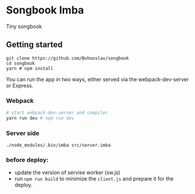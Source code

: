 # Songbook Imba

Tiny songbook

## Getting started

```
git clone https://github.com/Bohooslav/songbook
cd songbook
yarn # npm install
```

You can run the app in two ways, either served via the webpack-dev-server or
Express.

### Webpack

```bash
# start webpack-dev-server and compiler
yarn run dev # npm run dev
```

### Server side

```
./node_modules/.bin/imba src/server.imba
```

[0]: https://github.com/css-modules/css-modules
[1]: https://github.com/imba/hello-world-imba/generate

### before deploy:
 * update the version of servise worker (sw.js)
 * run `npm run build` to minimize the `client.js` and prepare it for the deploy.